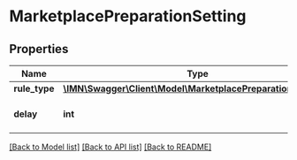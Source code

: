 # MarketplacePreparationSetting

## Properties
Name | Type | Description | Notes
------------ | ------------- | ------------- | -------------
**rule_type** | [**\IMN\Swagger\Client\Model\MarketplacePreparationRuleType**](MarketplacePreparationRuleType.md) |  | 
**delay** | **int** | The delay considering the rule | [optional] 

[[Back to Model list]](../README.md#documentation-for-models) [[Back to API list]](../README.md#documentation-for-api-endpoints) [[Back to README]](../README.md)


